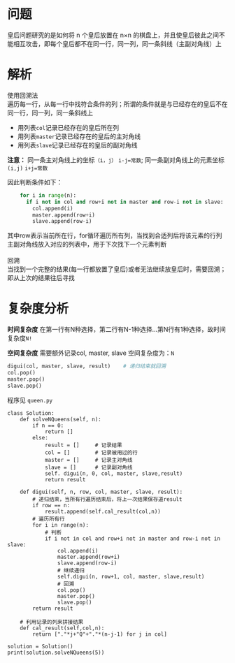 # 问题
皇后问题研究的是如何将 n 个皇后放置在 n×n 的棋盘上，并且使皇后彼此之间不能相互攻击，即每个皇后都不在同一行，同一列，同一条斜线（主副对角线）上
# 解析
使用回溯法<br>
遍历每一行，从每一行中找符合条件的列；所谓的条件就是与已经存在的皇后不在同一行，同一列，同一条斜线上
* 用列表`col`记录已经存在的皇后所在列
* 用列表`master`记录已经存在的皇后的主对角线
* 用列表`slave`记录已经存在的皇后的副对角线<br>

**注意：** 同一条主对角线上的坐标`（i，j）` `i-j=常数`; 同一条副对角线上的元素坐标`(i,j)`  `i+j=常数`

因此判断条件如下：
```python
    for i in range(n):
      if i not in col and row+i not in master and row-i not in slave:
        col.append(i)
        master.append(row+i)
        slave.append(row-i)
```
其中row表示当前所在行，for循环遍历所有列，当找到合适列后将该元素的行列主副对角线放入对应的列表中，用于下次找下一个元素判断<br>
<br>
回溯<br>
当找到一个完整的结果(每一行都放置了皇后)或者无法继续放皇后时，需要回溯；即从上次的结果往后寻找

# 复杂度分析
**时间复杂度**
在第一行有N种选择，第二行有N-1种选择...第N行有1种选择，故时间复杂度`N!`<be>
    
**空间复杂度**
需要额外记录col, master, slave
空间复杂度为：`N`

```python
digui(col, master, slave, result)    # 递归结束就回溯
col.pop()
master.pop()
slave.pop()
```

程序见 `queen.py`
```python3
class Solution:
    def solveNQueens(self, n):
        if n == 0:
            return []
        else:
            result = []     # 记录结果
            col = []        # 记录被用过的行
            master = []     # 记录主对角线
            slave = []      # 记录副对角线    
            self. digui(n, 0, col, master, slave,result)
            return result

    def digui(self, n, row, col, master, slave, result):
        # 递归结束，当所有行遍历结束后，将上一次结果保存道result
        if row == n:
            result.append(self.cal_result(col,n))
        # 遍历所有行
        for i in range(n):
            # 判断
            if i not in col and row+i not in master and row-i not in slave:
                col.append(i)
                master.append(row+i)
                slave.append(row-i)
                # 继续递归
                self.digui(n, row+1, col, master, slave,result)
                # 回溯
                col.pop()
                master.pop()
                slave.pop()
        return result

    # 利用记录的列来拼接结果
    def cal_result(self,col,n):
        return ["."*j+"Q"+"."*(n-j-1) for j in col]

solution = Solution()
print(solution.solveNQueens(5))
```

